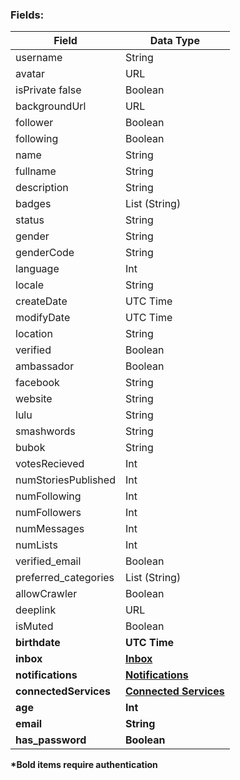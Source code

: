### Fields:

| Field | Data Type |
|-|-|
| username | String |
| avatar | URL |
| isPrivate	false | Boolean |
| backgroundUrl	| URL |
| follower | Boolean |
| following | Boolean |
| name | String |
| fullname | String |
| description | String |
| badges | List (String) |
| status | String |
| gender | String |
| genderCode | String |
| language | Int |
| locale | String |
| createDate | UTC Time |
| modifyDate | UTC Time |
| location | String |
| verified | Boolean |
| ambassador | Boolean |
| facebook | String |
| website | String |
| lulu | String |
| smashwords | String |
| bubok | String |
| votesRecieved | Int |
| numStoriesPublished | Int |
| numFollowing | Int |
| numFollowers | Int |
| numMessages | Int |
| numLists | Int |
| verified_email | Boolean |
| preferred_categories | List (String) |
| allowCrawler | Boolean |
| deeplink | URL |
| isMuted | Boolean |
| **birthdate** | **UTC Time** |
| **inbox** | [**Inbox**](./Inbox.md) |
| **notifications** | [**Notifications**](./Notifications.md) |
| **connectedServices** | [**Connected Services**](./Connected_Services.md) |
| **age** | **Int** |
| **email** | **String** |
| **has_password** | **Boolean** |

**\*Bold items require authentication**